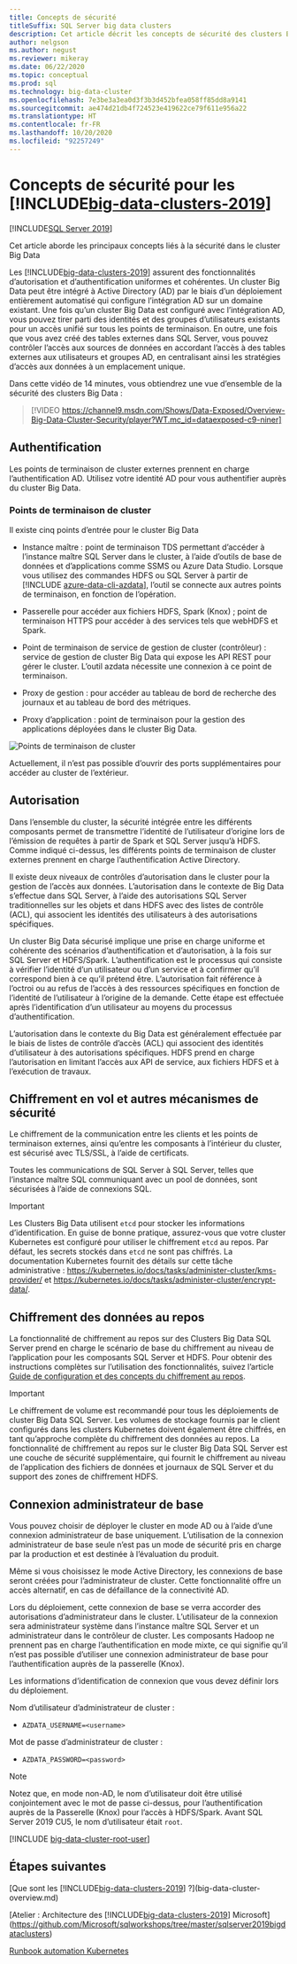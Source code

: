 ```yaml
---
title: Concepts de sécurité
titleSuffix: SQL Server big data clusters
description: Cet article décrit les concepts de sécurité des clusters Big Data SQL Server. Ce contenu aborde notamment les points de terminaison de cluster et l’authentification des clusters.
author: nelgson
ms.author: negust
ms.reviewer: mikeray
ms.date: 06/22/2020
ms.topic: conceptual
ms.prod: sql
ms.technology: big-data-cluster
ms.openlocfilehash: 7e3be3a3ea0d3f3b3d452bfea058ff85dd8a9141
ms.sourcegitcommit: ae474d21db4f724523e419622ce79f611e956a22
ms.translationtype: HT
ms.contentlocale: fr-FR
ms.lasthandoff: 10/20/2020
ms.locfileid: "92257249"
---
```

# <a name="security-concepts-for-big-data-clusters-2019"></a>Concepts de sécurité pour les [!INCLUDE[big-data-clusters-2019](../includes/ssbigdataclusters-ss-nover.md)]

[!INCLUDE[SQL Server 2019](../includes/applies-to-version/sqlserver2019.md)]

Cet article aborde les principaux concepts liés à la sécurité dans le cluster Big Data

Les [!INCLUDE[big-data-clusters-2019](../includes/ssbigdataclusters-ss-nover.md)] assurent des fonctionnalités d’autorisation et d’authentification uniformes et cohérentes. Un cluster Big Data peut être intégré à Active Directory (AD) par le biais d’un déploiement entièrement automatisé qui configure l’intégration AD sur un domaine existant. Une fois qu’un cluster Big Data est configuré avec l’intégration AD, vous pouvez tirer parti des identités et des groupes d’utilisateurs existants pour un accès unifié sur tous les points de terminaison. En outre, une fois que vous avez créé des tables externes dans SQL Server, vous pouvez contrôler l’accès aux sources de données en accordant l’accès à des tables externes aux utilisateurs et groupes AD, en centralisant ainsi les stratégies d’accès aux données à un emplacement unique.

Dans cette vidéo de 14 minutes, vous obtiendrez une vue d’ensemble de la sécurité des clusters Big Data :

> [!VIDEO https://channel9.msdn.com/Shows/Data-Exposed/Overview-Big-Data-Cluster-Security/player?WT.mc_id=dataexposed-c9-niner]


## <a name="authentication"></a>Authentification

Les points de terminaison de cluster externes prennent en charge l’authentification AD. Utilisez votre identité AD pour vous authentifier auprès du cluster Big Data.

### <a name="cluster-endpoints"></a>Points de terminaison de cluster

Il existe cinq points d’entrée pour le cluster Big Data

* Instance maître : point de terminaison TDS permettant d’accéder à l’instance maître SQL Server dans le cluster, à l’aide d’outils de base de données et d’applications comme SSMS ou Azure Data Studio. Lorsque vous utilisez des commandes HDFS ou SQL Server à partir de [!INCLUDE [azure-data-cli-azdata](../includes/azure-data-cli-azdata.md)], l’outil se connecte aux autres points de terminaison, en fonction de l’opération.

* Passerelle pour accéder aux fichiers HDFS, Spark (Knox) ; point de terminaison HTTPS pour accéder à des services tels que webHDFS et Spark.

* Point de terminaison de service de gestion de cluster (contrôleur) : service de gestion de cluster Big Data qui expose les API REST pour gérer le cluster. L’outil azdata nécessite une connexion à ce point de terminaison.

* Proxy de gestion : pour accéder au tableau de bord de recherche des journaux et au tableau de bord des métriques.

* Proxy d’application : point de terminaison pour la gestion des applications déployées dans le cluster Big Data.

![Points de terminaison de cluster](media/concept-security/cluster_endpoints.png)

Actuellement, il n’est pas possible d’ouvrir des ports supplémentaires pour accéder au cluster de l’extérieur.

## <a name="authorization"></a>Autorisation

Dans l’ensemble du cluster, la sécurité intégrée entre les différents composants permet de transmettre l’identité de l’utilisateur d’origine lors de l’émission de requêtes à partir de Spark et SQL Server jusqu’à HDFS. Comme indiqué ci-dessus, les différents points de terminaison de cluster externes prennent en charge l’authentification Active Directory.

Il existe deux niveaux de contrôles d’autorisation dans le cluster pour la gestion de l’accès aux données. L’autorisation dans le contexte de Big Data s’effectue dans SQL Server, à l’aide des autorisations SQL Server traditionnelles sur les objets et dans HDFS avec des listes de contrôle (ACL), qui associent les identités des utilisateurs à des autorisations spécifiques.

Un cluster Big Data sécurisé implique une prise en charge uniforme et cohérente des scénarios d’authentification et d’autorisation, à la fois sur SQL Server et HDFS/Spark. L’authentification est le processus qui consiste à vérifier l’identité d’un utilisateur ou d’un service et à confirmer qu’il correspond bien à ce qu’il prétend être. L’autorisation fait référence à l’octroi ou au refus de l’accès à des ressources spécifiques en fonction de l’identité de l’utilisateur à l’origine de la demande. Cette étape est effectuée après l’identification d’un utilisateur au moyens du processus d’authentification.

L’autorisation dans le contexte du Big Data est généralement effectuée par le biais de listes de contrôle d’accès (ACL) qui associent des identités d’utilisateur à des autorisations spécifiques. HDFS prend en charge l’autorisation en limitant l’accès aux API de service, aux fichiers HDFS et à l’exécution de travaux.

## <a name="encryption-in-flight-and-other-security-mechanisms"></a>Chiffrement en vol et autres mécanismes de sécurité

Le chiffrement de la communication entre les clients et les points de terminaison externes, ainsi qu’entre les composants à l’intérieur du cluster, est sécurisé avec TLS/SSL, à l’aide de certificats.

Toutes les communications de SQL Server à SQL Server, telles que l’instance maître SQL communiquant avec un pool de données, sont sécurisées à l’aide de connexions SQL.

> [!IMPORTANT]
>  Les Clusters Big Data utilisent `etcd` pour stocker les informations d’identification. En guise de bonne pratique, assurez-vous que votre cluster Kubernetes est configuré pour utiliser le chiffrement `etcd` au repos. Par défaut, les secrets stockés dans `etcd` ne sont pas chiffrés. La documentation Kubernetes fournit des détails sur cette tâche administrative : https://kubernetes.io/docs/tasks/administer-cluster/kms-provider/ et https://kubernetes.io/docs/tasks/administer-cluster/encrypt-data/.

## <a name="data-encryption-at-rest"></a>Chiffrement des données au repos

La fonctionnalité de chiffrement au repos sur des Clusters Big Data SQL Server prend en charge le scénario de base du chiffrement au niveau de l’application pour les composants SQL Server et HDFS. Pour obtenir des instructions complètes sur l’utilisation des fonctionnalités, suivez l’article [Guide de configuration et des concepts du chiffrement au repos](encryption-at-rest-concepts-and-configuration.md).

> [!IMPORTANT]
> Le chiffrement de volume est recommandé pour tous les déploiements de cluster Big Data SQL Server. Les volumes de stockage fournis par le client configurés dans les clusters Kubernetes doivent également être chiffrés, en tant qu’approche complète du chiffrement des données au repos. La fonctionnalité de chiffrement au repos sur le cluster Big Data SQL Server est une couche de sécurité supplémentaire, qui fournit le chiffrement au niveau de l’application des fichiers de données et journaux de SQL Server et du support des zones de chiffrement HDFS.


## <a name="basic-administrator-login"></a>Connexion administrateur de base

Vous pouvez choisir de déployer le cluster en mode AD ou à l’aide d’une connexion administrateur de base uniquement. L’utilisation de la connexion administrateur de base seule n’est pas un mode de sécurité pris en charge par la production et est destinée à l’évaluation du produit.

Même si vous choisissez le mode Active Directory, les connexions de base seront créées pour l’administrateur de cluster. Cette fonctionnalité offre un accès alternatif, en cas de défaillance de la connectivité AD.

Lors du déploiement, cette connexion de base se verra accorder des autorisations d’administrateur dans le cluster. L’utilisateur de la connexion sera administrateur système dans l’instance maître SQL Server et un administrateur dans le contrôleur de cluster.
Les composants Hadoop ne prennent pas en charge l’authentification en mode mixte, ce qui signifie qu’il n’est pas possible d’utiliser une connexion administrateur de base pour l’authentification auprès de la passerelle (Knox).

Les informations d’identification de connexion que vous devez définir lors du déploiement.

Nom d’utilisateur d’administrateur de cluster :

 + `AZDATA_USERNAME=<username>`

Mot de passe d’administrateur de cluster :  
 + `AZDATA_PASSWORD=<password>`

> [!NOTE]
> Notez que, en mode non-AD, le nom d’utilisateur doit être utilisé conjointement avec le mot de passe ci-dessus, pour l’authentification auprès de la Passerelle (Knox) pour l’accès à HDFS/Spark. Avant SQL Server 2019 CU5, le nom d’utilisateur était `root`.
> 
> [!INCLUDE [big-data-cluster-root-user](../includes/big-data-cluster-root-user.md)]

## <a name="next-steps"></a>Étapes suivantes

[Que sont les [!INCLUDE[big-data-clusters-2019](../includes/ssbigdataclusters-ver15.md)] ?](big-data-cluster-overview.md)

[Atelier : Architecture des [!INCLUDE[big-data-clusters-2019](../includes/ssbigdataclusters-ss-nover.md)] Microsoft](https://github.com/Microsoft/sqlworkshops/tree/master/sqlserver2019bigdataclusters)

[Runbook automation Kubernetes](kubernetes-rbac.md)
